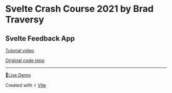 # Svelte Crash Course 2021 by Brad Traversy

## Svelte Feedback App

[Tutorial video](https://www.youtube.com/watch?v=3TVy6GdtNuQ)

[Original code repo](https://github.com/bradtraversy/svelte-feedback-app)

---

👀[Live Demo]()

Created with ⚡ [Vite](https://vitejs.dev/)

